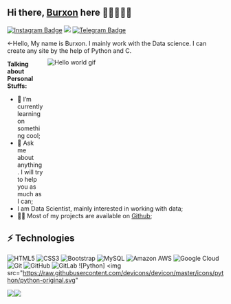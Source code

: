 ## Hi there, [Burxon](https://t.me/burxoncoder1/) here 👋🏼👨🏻‍💻

[![Instagram Badge](https://img.shields.io/badge/-buranbaev_life-purple?style=flat&logo=instagram&logoColor=white&link=https://instagram.com/_jessicaalim/)](https://instagram.com/buranbaev_life)
[![](https://img.shields.io/badge/-@burxoncoder1-%23181717?style=flat-square&logo=github)](https://github.com/burxoncoder1)
[![Telegram Badge](https://img.shields.io/badge/-@burxoncoder1-0088CC?style=flat&logo=Telegram&logoColor=white)](https://t.me/burxoncoder1 "Contact on Telegram")

<-Hello, My name is Burxon.  I mainly work with the Data science. I can create any site by the help of Python and C.
<img style="margin:10px" align="right" alt="Hello world gif" src="https://camo.githubusercontent.com/e20822b4282c07ffd010cd05f855a6561d3b62358ca9e607e4901288dd748fcb/68747470733a2f2f63646e2e6472696262626c652e636f6d2f75736572732f323133313939332f73637265656e73686f74732f343934383733362f74686f75676874776f726b732d6769665f6472696262626c652e676966" height="300" width="400" />

**Talking about Personal Stuffs:**

- 🔭 I’m currently learning on something cool;
- 💬 Ask me about anything. I will try to help you as much as I can;
- I am Data Scientist, mainly interested in working with data;
- 👨‍💻 Most of my projects are available on <a href="https://github.com/burxoncoder1">Github</a>;


## ⚡ Technologies

![HTML5](https://img.shields.io/badge/-HTML5-E34F26?style=flat-square&logo=html5&logoColor=white)
![CSS3](https://img.shields.io/badge/-CSS3-1572B6?style=flat-square&logo=css3)
![Bootstrap](https://img.shields.io/badge/-Bootstrap-563D7C?style=flat-square&logo=bootstrap)
![MySQL](https://img.shields.io/badge/-MySQL-black?style=flat-square&logo=mysql)
![Amazon AWS](https://img.shields.io/badge/Amazon%20AWS-232F3E?style=flat-square&logo=amazon-aws)
![Google Cloud](https://img.shields.io/badge/Google%20Cloud-black?style=flat-square&logo=google-cloud)
![Git](https://img.shields.io/badge/-Git-black?style=flat-square&logo=git)
![GitHub](https://img.shields.io/badge/-GitHub-181717?style=flat-square&logo=github)
![GitLab](https://img.shields.io/badge/-GitLab-FCA121?style=flat-square&logo=gitlab)
![Python] <img src="https://raw.githubusercontent.com/devicons/devicon/master/icons/python/python-original.svg"

<a href="https://ali-husanov-portfolo.netlify.app/"><img height="136px" src="https://github-readme-stats.vercel.app/api?username=adamalston&hide_title=true&hide_border=true&show_icons=true&include_all_commits=true&count_private=true&line_height=21&text_color=000&icon_color=000&bg_color=0,ea6161,ffc64d,fffc4d,52fa5a&theme=graywhite" /><img height="136px" src="https://github-readme-stats.vercel.app/api/top-langs/?username=adamalston&hide=html&hide_title=true&hide_border=true&layout=compact&langs_count=6&exclude_repo=comp426,Redventures-Movie-Quotes&text_color=000&icon_color=fff&bg_color=0,52fa5a,4dfcff,c64dff&theme=graywhite" /></a>
